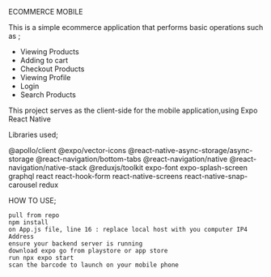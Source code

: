 ECOMMERCE MOBILE

This is a simple ecommerce application that performs basic operations such as ;

- Viewing Products
- Adding to cart
- Checkout Products
- Viewing Profile
- Login
- Search Products

This project serves as the client-side for the mobile application,using Expo React Native

Libraries used;

@apollo/client
@expo/vector-icons
@react-native-async-storage/async-storage
@react-navigation/bottom-tabs
@react-navigation/native
@react-navigation/native-stack
@reduxjs/toolkit
expo-font
expo-splash-screen
graphql
react
react-hook-form
react-native-screens
react-native-snap-carousel
redux

HOW TO USE;

    pull from repo
    npm install
    on App.js file, line 16 : replace local host with you computer IP4 Address
    ensure your backend server is running
    download expo go from playstore or app store
    run npx expo start
    scan the barcode to launch on your mobile phone 